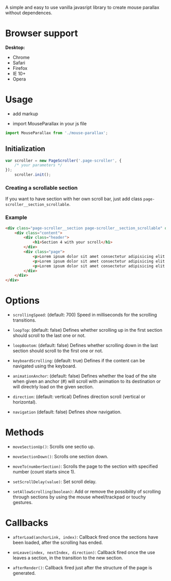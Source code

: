 A simple and easy to use vanilla javasript library to create mouse parallax without dependenсes.

# Browser support

**Desktop:**
* Chrome
* Safari
* Firefox
* IE 10+
* Opera

# Usage

- add markup

- import MouseParallax in your js file

```js 
import MouseParallax from './mouse-parallax';
```

## Initialization

```js
var scroller = new PageScroller('.page-scroller', {
    /* your parameters */
});
    scroller.init();
```

### Creating a scrollable section

If you want to have section with her own scroll bar, just add class ``` page-scroller__section_scrollable ```.

### Example

```html
<div class="page-scroller__section page-scroller__section_scrollable" data-anchor="section4">
    <div class="content">
        <div class="header">
            <h1>Section 4 with your scroll</h1>
        </div>
        <div class="page">
            <p>Lorem ipsum dolor sit amet consectetur adipisicing elit. Officia recusandae pariatur nostrum magnam quo, iure nemo commodi accusantium eos dolore. Earum molestiae eaque fugiat sed expedita repellendus repellat odio inventore.</p>
            <p>Lorem ipsum dolor sit amet consectetur adipisicing elit. Officia recusandae pariatur nostrum magnam quo, iure nemo commodi accusantium eos dolore. Earum molestiae eaque fugiat sed expedita repellendus repellat odio inventore.</p>
            <p>Lorem ipsum dolor sit amet consectetur adipisicing elit. Officia recusandae pariatur nostrum magnam quo, iure nemo commodi accusantium eos dolore. Earum molestiae eaque fugiat sed expedita repellendus repellat odio inventore.</p>
        </div>
    </div>
</div>
```

# Options

- ```scrollingSpeed```: (default: 700) Speed in milliseconds for the scrolling transitions.

- ```loopTop```: (default: false) Defines whether scrolling up in the first section should scroll to the last one or not.
    
- ```loopBootom```: (default: false) Defines whether scrolling down in the last section should scroll to the first one or not.

- ```keyboardScrolling```: (default: true) Defines if the content can be navigated using the keyboard.

- ```animationAnchor```: (default: false) Defines whether the load of the site when given an anchor (#) will scroll with animation to its destination or will directrly load on the given section.

- ```direction```: (default: vertical) Defines direction scroll (vertical or horizontal).

- ```navigation``` (default: false) Defines show navigation.

# Methods

- ```moveSectionUp()```: Scrolls one sectio up.

- ```moveSectionDown()```: Scrolls one section down.

- ```moveTo(numberSection)```: Scrolls the page to the section with specified number (count starts since 1).

- ```setScrollDelay(value)```: Set scroll delay.

- ```setAllowScrolling(boolean)```: Add or remove the possibility of scrolling through sections by using the mouse wheel/trackpad or touchy gestures.

# Callbacks

- ```afterLoad(anchorLink, index)```: Callback fired once the sections have been loaded, after the scrolling has ended.

- ```onLeave(index, nextIndex, direction)```: Callback fired once the use leaves a section, in the transition to the new section.

- ```afterRender()```: Callback fired just after the structure of the page is generated.